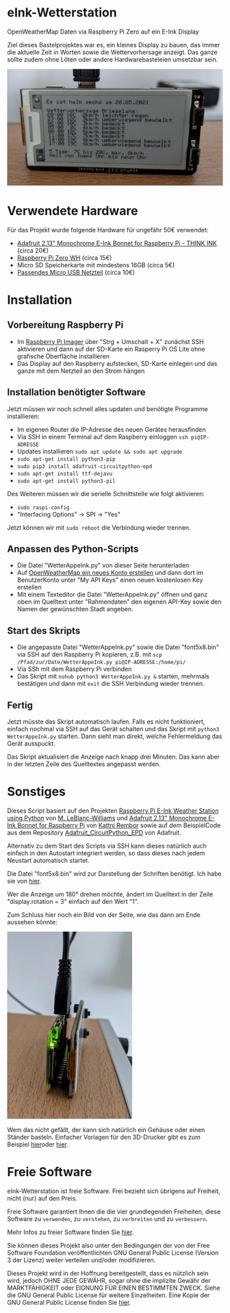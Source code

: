 # eInk-Wetterstation
OpenWeatherMap Daten via Raspberry Pi Zero auf ein E-Ink Display

Ziel dieses Bastelprojektes war es, ein kleines Display zu bauen, das immer die aktuelle Zeit in Worten sowie die Wettervorhersage anzeigt. Das ganze sollte zudem ohne Löten oder andere Hardwarebasteleien umsetzbar sein.

![Frontansicht](frontansicht.jpg)

# Verwendete Hardware
Für das Projekt wurde folgende Hardware für ungefähr 50€ verwendet:
- [Adafruit 2.13" Monochrome E-Ink Bonnet for Raspberry Pi - THINK INK](https://www.adafruit.com/product/4687) (circa 20€)
- [Raspberry Pi Zero WH](https://www.adafruit.com/product/3708) (circa 15€)
- Micro SD Speicherkarte mit mindestens 16GB (circa 5€)
- [Passendes Micro USB Netzteil](https://www.raspberrypi.org/products/raspberry-pi-universal-power-supply/) (circa 10€)

# Installation
## Vorbereitung Raspberry Pi
- Im [Raspberry Pi Imager](https://www.raspberrypi.org/software/) über "Strg + Umschalt + X" zunächst SSH aktivieren und dann auf der SD-Karte ein Rasperry Pi OS Lite ohne grafische Oberfläche installieren
- Das Display auf den Raspberry aufstecken, SD-Karte einlegen und das ganze mit dem Netzteil an den Strom hängen

## Installation benötigter Software
Jetzt müssen wir noch schnell alles updaten und benötigte Programme installieren:
- Im eigenen Router die IP-Adresse des neuen Gerätes herausfinden
- Via SSH in einem Terminal auf dem Raspberry einloggen `ssh pi@IP-ADRESSE`
- Updates installieren `sudo apt update && sudo apt upgrade`
- `sudo apt-get install python3-pip`
- `sudo pip3 install adafruit-circuitpython-epd`
- `sudo apt-get install ttf-dejavu`
- `sudo apt-get install python3-pil`

Des Weiteren müssen wir die serielle Schnittstelle wie folgt aktivieren:
- `sudo raspi-config`
- "Interfacing Options" -> SPI -> "Yes"

Jetzt können wir mit `sudo reboot` die Verbindung wieder trennen.

## Anpassen des Python-Scripts
- Die Datei "WetterAppeInk.py" von dieser Seite herunterladen
- Auf [OpenWeatherMap ein neues Konto erstellen](https://home.openweathermap.org/users/sign_up) und dann dort im BenutzerKonto unter "My API Keys" einen neuen kostenlosen Key erstellen
- Mit einem Texteditor die Datei "WetterAppeInk.py" öffnen und ganz oben im Quelltext unter "Rahmendaten" den eigenen API-Key sowie den Namen der gewünschten Stadt angeben.

## Start des Skripts
- Die angepasste Datei "WetterAppeInk.py" sowie die Datei "font5x8.bin" via SSH auf den Raspberry Pi kopieren, z.B. mit `scp /Pfad/zur/Date/WetterAppeInk.py pi@IP-ADRESSE:/home/pi/`
- Via SSh mit dem Raspberry Pi verbinden
- Das Skript mit `nohub python3 WetterAppeInk.py &` starten, mehrmals bestätigen und dann mit `exit` die SSH Verbindung wieder trennen.

## Fertig
Jetzt müsste das Skript automatisch laufen. Falls es nicht funktioniert, einfach nochmal via SSH auf das Gerät schalten und das Skript mit `python3 WetterAppeInk.py` starten. Dann sieht man direkt, welche Fehlermeldung das Gerät ausspuckt.

Das Skript aktualisiert die Anzeige nach knapp drei Minuten. Das kann aber in der letzten Zeile des Quelltextes angepasst werden.

# Sonstiges
Dieses Script basiert auf den Projekten [Raspberry Pi E-Ink Weather Station using Python](https://learn.adafruit.com/raspberry-pi-e-ink-weather-station-using-python) von [M. LeBlanc-Williams](https://learn.adafruit.com/users/MakerMelissa) und [Adafruit 2.13" Monochrome E-Ink Bonnet for Raspberry Pi](https://learn.adafruit.com/2-13-in-e-ink-bonnet) von [Kattni Rembor](https://learn.adafruit.com/users/kattni) sowie auf dem BeispielCode aus dem Repository [Adafruit_CircuitPython_EPD](https://github.com/adafruit/Adafruit_CircuitPython_EPD) von Adafruit.

Alternativ zu dem Start des Scripts via SSH kann dieses natürlich auch einfach in den Autostart integriert werden, so dass dieses nach jedem Neustart automatisch startet.

Die Datei "font5x8.bin" wird zur Darstellung der Schriften benötigt. Ich habe sie von [hier](https://github.com/adafruit/Adafruit_CircuitPython_framebuf/raw/master/examples/font5x8.bin).

Wer die Anzeige um 180° drehen möchte, ändert im Quelltext in der Zeile "display.rotation = 3" einfach auf den Wert "1".

Zum Schluss hier noch ein Bild von der Seite, wie das dann am Ende aussehen könnte:

![Seitenansicht](seitenansicht.jpg) 

Wem das nicht gefällt, der kann sich natürlich ein Gehäuse oder einen Ständer basteln. Einfacher Vorlagen für den 3D-Drucker gibt es zum Beispiel [hier](https://www.thingiverse.com/thing:1344095)oder [hier](https://www.thingiverse.com/thing:3538700).


# Freie Software
eInk-Wetterstation ist freie Software. Frei bezieht sich übrigens auf Freiheit, nicht (nur) auf den Preis.

Freie Software garantiert Ihnen die die vier grundlegenden Freiheiten, diese Software zu `verwenden`, zu `verstehen`, zu `verbreiten` und zu `verbessern`.

Mehr Infos zu freier Software finden Sie [hier](https://fsfe.org/freesoftware/freesoftware.de.html).

Sie können dieses Projekt also unter den Bedingungen der von der Free Software Foundation veröffentlichten GNU General Public License (Version 3 der Lizenz) weiter verteilen und/oder modifizieren. 

Dieses Projekt wird in der Hoffnung bereitgestellt, dass es nützlich sein wird, jedoch OHNE JEDE GEWÄHR, sogar ohne die implizite Gewähr der MARKTFÄHIGKEIT oder EIGNUNG FÜR EINEN BESTIMMTEN ZWECK. Siehe die GNU General Public License für weitere Einzelheiten. Eine Kopie der GNU General Public License finden Sie [hier](https://www.gnu.org/licenses/licenses.de.html).
